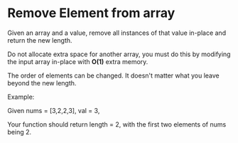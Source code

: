 # Remove Element from array

Given an array and a value, remove all instances of that value in-place and return the new length.

Do not allocate extra space for another array, you must do this by modifying the input array in-place with **O(1)** extra memory.

The order of elements can be changed. It doesn't matter what you leave beyond the new length.

Example:

Given nums = [3,2,2,3], val = 3,

Your function should return length = 2, with the first two elements of nums being 2.